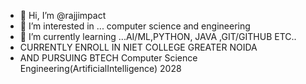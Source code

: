 - 👋 Hi, I’m @rajjimpact
- 👀 I’m interested in ... computer science and engineering 
- 🌱 I’m currently learning ...AI/ML,PYTHON, JAVA ,GIT/GITHUB ETC..
- CURRENTLY ENROLL IN NIET COLLEGE GREATER NOIDA
- AND PURSUING BTECH Computer Science Engineering(ArtificialIntelligence) 2028
<!---
rajjimpact/rajjimpact is a ✨ special ✨ repository because its `README.md` (this file) appears on your GitHub profile.
You can click the Preview link to take a look at your changes.
--->
